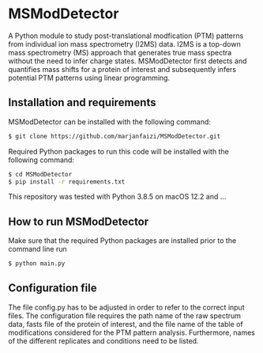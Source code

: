 # MSModDetector
A Python module to study post-translational modfication (PTM) patterns from individual ion mass spectrometry (I2MS) data.
I2MS is a top-down mass spectrometry (MS) approach that generates true mass spectra without the need to infer charge states.
MSModDetector first detects and quantifies mass shifts for a protein of interest and subsequently infers potential PTM patterns using linear programming. 


## Installation and requirements
MSModDetector can be installed with the following command:
```bash
$ git clone https://github.com/marjanfaizi/MSModDetector.git
```

Required Python packages to run this code will be installed with the following command:
```bash
$ cd MSModDetector
$ pip install -r requirements.txt
```

This repository was tested with Python 3.8.5 on macOS 12.2 and ...


## How to run MSModDetector
Make sure that the required Python packages are installed prior to the command line run
```bash
$ python main.py
```

## Configuration file
The file config.py has to be adjusted in order to refer to the correct input files. The configuration file requires the path name of the raw spectrum data, fasts file of the protein of interest, and the file name of the table of modifications considered for the PTM pattern analysis. Furthermore, names of the different replicates and conditions need to be listed.


